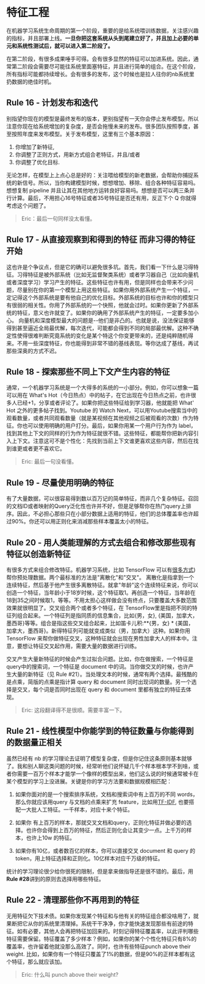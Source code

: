 # 特征工程

 在机器学习系统生命周期的第一个阶段，重要的是给系统喂训练数据，关注感兴趣的指标，并且部署上线。**一旦你把这套系统从头到尾建立好了，并且加上必要的单元和系统性测试后，就可以进入第二阶段了。**

 在第二阶段，有很多成果唾手可得。会有很多显然的特征可以加进系统。因此，通常第二阶段会需要尽可能往系统里面塞特征，并且进行简单的组合。在这个阶段，所有指标可能都持续增长。会有很多的发布，这个时候也是拉人往你的nb系统里扔数据的绝佳时机。

## Rule 16 - 计划发布和迭代

 别指望你现在的模型是最终发布的版本，更别指望有一天你会停止发布模型。所以注意你现在给系统增加的复杂度，是否会拖慢未来的发布。很多团队按照季度，甚至按照年度来发布模型。关于发布模型，这里有三个基本原因：

 1. 你增加了新特征,
 2. 你调整了正则方式，用新方式组合老特征，并且/或者
 3. 你调整了优化目标.

无论怎样，在模型上上点心总是好的：关注喂给模型的新老数据，会帮助你捕捉系统的新信号。所以，当你构建模型时候，想想增加、移除、组合各种特征容易吗。想想复制 pipeline 并且让其在其他地方运转良好容易吗。想想是否可以两三条并行计算。最后，不用担心16号特征或者35号特征是否还有用，反正下个 Q 你就得考虑这个问题了。

> Eric：最后一句同样没太看懂。

## Rule 17 - 从直接观察到和得到的特征 而非习得的特征开始

这也许是个争议点，但是它的确可以避免很多坑。首先，我们看一下什么是习得特征。习得特征是被外部系统（比如无监督聚类系统）或者学习器自己（比如向量机或者深度学习）学习产生的特征。这些特征也许有用，但是同样也会带来不少问题，尽量别在你的第一个模型上用这些特征。如果你用外部系统产生一个特征，一定记得这个外部系统是要有他自己的优化目标。外部系统的目标也许和你的模型只有很弱的相关性。你用了外部系统的一个快照，他就会过时。如果你更新了外部系统的特征，意义也许就变了。如果你的确用了外部系统产生的特征，一定要多加小心。
向量机和深度模型最大的问题是--他们是非凸的。也就是说，没法保证能够得到甚至逼近全局最优解，每次迭代，可能都会得到不同的局部最优解。这种不确定性使得很难判断究竟系统的变化是某个特这个你变更带来的，还是纯粹随机得来。不用一些深度特征，你也能得到非常不错的基线表现。等你达成了基线，再试那些深奥的方式不迟。

## Rule 18 - 探索那些不同上下文产生内容的特征

 通常，一个机器学习系统是一个大得多的系统的一小部分。例如，你可以想象一篇可以用在 What's Hot（今日热点）中的帖子，在它出现在今日热点之前，也许很多人已经+1，分享或者评论了。如果你把这些特征给到学习器，他就能把 What' Hot 之外的更多帖子找到。Youtube 的 Watch Next，可以用Youtube搜索当中的观看数量，或者共同观看数量（就是某视频在其他视频之后被观看的次数）作为特征。你也可以使用明确的用户打分。最后，如果你用某一个用户行为作为 label，找到其他上下文的同样的行为作为特征就很不错。这些特征，都能帮你把新内容引入上下文。注意这可不是个性化：先找到当前上下文谁更喜欢这些内容，然后在找到谁更或者更不喜欢它。

 > Eric: 最后一句没看懂。

## Rule 19 - 尽量使用明确的特征

有了大量数据，可以很容易得到数以百万记的简单特征，而非几个复杂特征。召回的文档ID或者映射的Query泛化性也许并不好，但是足够帮你在热门query上排序。因此，不必担心那些只在小部分数据上适用的特征，他们的总体覆盖率也许超过90%。你还可以用正则化来消减那些样本覆盖太小的特征。

## Rule 20 - 用人类能理解的方式去组合和修改那些现有特征以创造新特征

有很多方式来组合修改特征。机器学习系统，比如 TensorFlow 可以有[很多方式](https://www.tensorflow.org/tutorials/linear/overview#feature-columns-and-transformations))帮你预处理数据。两个最标准的方法是"离散化"和"交叉"。
 离散化是指拿到一个连续特征，然后基于他产生很多离散特征。就拿"年龄"这个连续特征来说，你可以创造一个特征，当年龄小于18岁时候，这个特征取1。再创造一个特征，当年龄在18到35之间时候取1，等等。不用太担心这样做会没有终点，只要覆盖大多数范围效果就很明显了。交叉组合两个或者多个特征，在 TensorFlow里是指把不同的特征列组合起来。一个特征列是指同质的信息集合，比如{男，女}, {美国，加拿大，墨西哥}等等。组合是指这些交叉组合起来，比如笛卡儿积:**{男，女} * {美国，加拿大，墨西哥}。新得特征列可能就变成类似（男，加拿大）这种。如果你用 TensorFlow 来帮你做特征交叉，这种特征就会出现在男性加拿大人的样本中。注意，要想让特征交叉起作用，需要大量的数据进行训练。

交叉产生大量新特征的时候会产生过拟合问题。比如，你在做搜索，一个特征是query中的搜索词，一个特征是 document 中的词。当你做交叉的时候，也许产生大量的新特征（见 Rule #21）。当处理文本的时候，通常有两个选择。最残酷的是点乘，简版的点乘是指计算 query 和 document 同时出现词的数量。另一个选择是交叉，每个词是否同时出现在 query 和 document 里都有独立的特征去体现。

> Eric: 这段翻译得不是很顺。需要丰富一下。

## Rule 21 - 线性模型中你能学到的特征数量与你能得到的数据量正相关

虽然已经有 nb 的学习理论去证明了模型复杂度，但是你记住这条原则基本就够了。我和别人聊这类问题的时候，经常听他们说怀疑几千个样本根本学不到啥，或者你需要一百万个样本才能学一个像样的模型出来，他们这么说的时候通常被卡在某个模型的学习上没进展。关键是你的学习方法要和数据规模相匹配：

1. 如果你面对的是一个搜索排序系统，文档和搜索词中有上百万的不同 words，那么你就应该用query 与文档的点乘来扩充 feature，比如用[TF-IDF](https://en.wikipedia.org/wiki/Tf%E2%80%93idf), 也要搭配一大批人工特征。一千样本，对应十来个特征。

2. 如果你 有上百万的样本，那就交叉文档和query，正则化特征并做必要的选择。也许你会得到上百万的特征，然后正则化会让其变少一点。上千万的样本，也许上10w 的特征。

3. 如果你有10亿，或者数百亿的样本，你可以直接交叉 document 和 query 的 token，用上特征选择和正则化。10亿样本对应千万级的特征。

 统计的学习理论很少给你很死的限制，但是拿来做指导还是很不错的。最后，用**Rule #28**讲到的原则去选择用哪些特征。

## Rule 22 - 清理那些你不再用到的特征

 无用特征欠下技术债。如果你发现某个特征和与他有关的特征组合都没啥用了，就果断把它从你的系统里清理掉。系统干干净净，你才能快速发现那些有前途的特征。如有必要，其他人会再把特征加回来的。时刻记得特征覆盖率，以此评判哪些特征需要保留。特征覆盖了多少样本？例如，如果你的某个个性化特征只有8%的覆盖率，也许留着他就没那么高效了。同时，也许有些特征punch above their weight. 比如，如果你有一个特征只覆盖了1%的数据，但是90%的正样本都有这个特征，那么就应该加。

> Eric: 什么叫 punch above their weight?
